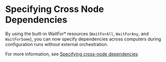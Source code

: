 # Specifying Cross Node Dependencies

By using the built-in WaitFor\* resources (`WaitForAll`, `WaitForAny`, and `WaitForSome`), you can now specify dependencies across computers during configuration runs 
without external orchestration. 

For more information, see [Specifying cross-node dependencies](https://msdn.microsoft.com/powershell/dsc/crossnodedependencies)